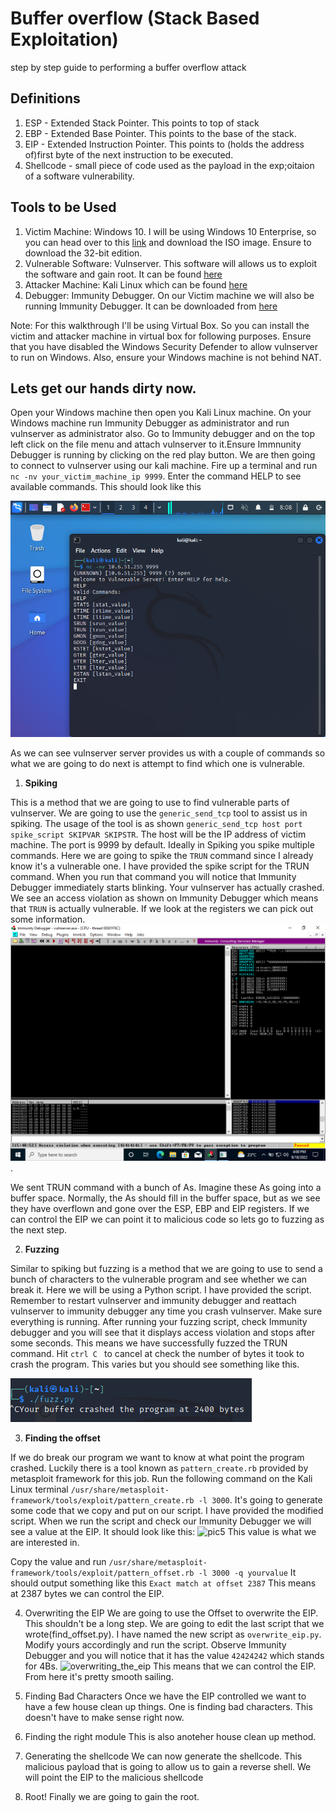 # Buffer overflow (Stack Based Exploitation)
step by step guide to performing a buffer overflow attack

## Definitions
1. ESP - Extended Stack Pointer. This points to top of stack
2. EBP - Extended Base Pointer. This points to the base of the stack.
3. EIP - Extended Instruction Pointer. This points to (holds the address of)first byte of the next instruction to be executed.
4. Shellcode - small piece of code used as the payload in the exp;oitaion of a software vulnerability.

## Tools to be Used
1. Victim Machine: Windows 10. I will be using Windows 10 Enterprise, so you can head over to this [link](https://www.microsoft.com/en-us/evalcenter/download-windows-10-enterprise) and download the ISO image. Ensure to download the 32-bit edition.
2. Vulnerable Software: Vulnserver. This software will allows us to exploit the software and gain root. It can be found [here](https://github.com/stephenbradshaw/vulnserver/blob/master/vulnserver.exe)
3. Attacker Machine: Kali Linux which can be found [here](https://www.kali.org/get-kali/?hmsr=joyk.com&utm_source=joyk.com&utm_medium=referral#kali-virtual-machines)
4. Debugger: Immunity Debugger. On our Victim machine we will also be running Immunity Debugger. It can be downloaded from [here](https://softfamous.com/postdownload-file/immunity-debugger/24148/9572/)
 
Note: For this walkthrough I'll be using Virtual Box. So you can install the victim and attacker machine in virtual box for following purposes. Ensure that you have disabled the Windows Security Defender to allow vulnserver to run on Windows. Also, ensure your Windows machine is not behind NAT.


## Lets get our hands dirty now.

Open your Windows machine then open you Kali Linux machine. On your Windows machine run Immunity Debugger as administrator and run vulnserver as administrator also. Go to Immunity debugger and on the top left click on the file menu and attach vulnserver to it.Ensure Immnunity Debugger is running by clicking on the red play button. We are then going to connect to vulnserver using our kali machine. Fire up a terminal and run ```nc -nv your_victim_machine_ip 9999```. Enter the command HELP to see available commands. This should look like this 


![connection](/Buffer-Overflow/screenshots/Screenshot_2022-09-18_08_08_54.png)

As we can see vulnserver server provides us with a couple of commands so what we are going to do next is attempt to find which one is vulnerable.

1. **Spiking**

This is a method that we are going to use to find vulnerable parts of vulnserver. We are going to use the ```generic_send_tcp``` tool to assist us in spiking.  The usage of the tool is as shown ```generic_send_tcp host port spike_script SKIPVAR SKIPSTR```. The host will be the IP address of victim machine. The port is 9999 by default. Ideally in Spiking you spike multiple commands. Here we are going to spike the ```TRUN``` command since I already know it's a vulnerable one. I have provided the spike script for the TRUN command. When you run that command you will notice that Immunity Debugger immediately starts blinking. Your vulnserver has actually crashed. We see an access violation as shown on Immunity Debugger which means that ```TRUN``` is actually vulnerable. If we look at the registers we can pick out some information. 
![registers after spiking](/Buffer-Overflow/screenshots/spike.png).

 We sent TRUN command with a bunch of As. Imagine these As going into a buffer space. Normally, the As should fill in the buffer space, but as we see they have overflown and gone over the ESP, EBP and EIP registers. If we can control the EIP we can point it to malicious code so lets go to fuzzing as the next step. 

2. **Fuzzing** 

Similar to spiking but fuzzing is a method that we are going to use to send a bunch of characters to the vulnerable program and see whether we can break it. Here we will be using a Python script. I have provided the script. Remember to restart vulnserver and immunity debugger and reattach vulnserver to immunity debugger any time you crash vulnserver. Make sure everything is running. After running your fuzzing script, check Immunity debugger and you will see that it displays access violation and stops after some seconds. This means we have successfully fuzzed the TRUN command.
Hit ```ctrl C ``` to cancel at check the number of bytes it took to crash the program. This varies but you should see something like this.

![fuzzing](/Buffer-Overflow/screenshots/Screenshot_2022-09-18_12-06-54.png)

3. **Finding the offset**




If we do break our program we want to know at what point the program crashed. Luckily there is a tool known as ```pattern_create.rb``` provided by metasploit framework for this job. Run the following command on the Kali Linux terminal ```/usr/share/metasploit-framework/tools/exploit/pattern_create.rb -l 3000```. It's going to generate some code that we copy and put on our script. I have provided the modified script. When we run the script and check our Immunity Debugger we will see a value at the EIP. It should look like this:
![pic5](/Buffer-Overflow/screenshots/Screenshot(5).png)
This value is what we are interested in.

Copy the value and run ```/usr/share/metasploit-framework/tools/exploit/pattern_offset.rb -l 3000 -q yourvalue```
It should output something like this
```Exact match at offset 2387```
This means at 2387 bytes we can control the EIP.


4. Overwriting the EIP
We are going to use the Offset to overwrite the EIP. This shouldn't be a long step. We are going to edit the last script that we wrote(find_offset.py). I have named the new script as ``overwrite_eip.py``. Modify yours accordingly and run the script. Observe Immunity Debugger and you will notice that it has the value ``42424242`` which stands for 4Bs.
![overwriting_the_eip](/Buffer-Overflow/screenshots/Screenshot%20(6).png)
 This means that we can control the EIP. From here it's pretty smooth sailing.

5. Finding Bad Characters 
Once we have the EIP controlled we want to have a few house clean up things. One is finding bad characters. This doesn't have to make sense right now.

6. Finding the right module
This is also anoteher house clean up method.

7. Generating the shellcode
We can now generate the shellcode. This malicious payload that is going to allow us to gain a reverse shell. We will point the EIP to the malicious shellcode
8. Root!
Finally we are going to gain the root.
